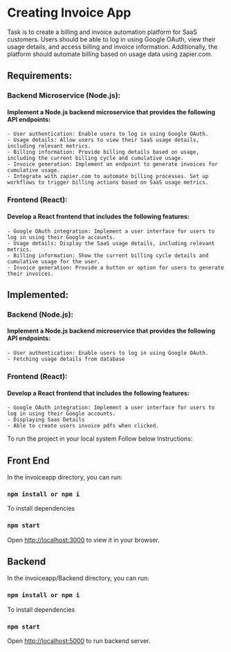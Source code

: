 # Creating Invoice App
Task is to create a billing and invoice automation platform for SaaS customers. Users should
be able to log in using Google OAuth, view their usage details, and access billing and invoice information.
Additionally, the platform should automate billing based on usage data using zapier.com.


## Requirements:
### Backend Microservice (Node.js):
   #### Implement a Node.js backend microservice that provides the following API endpoints:
    - User authentication: Enable users to log in using Google OAuth.
    - Usage details: Allow users to view their SaaS usage details, including relevant metrics.
    - Billing information: Provide billing details based on usage, including the current billing cycle and cumulative usage.
    - Invoice generation: Implement an endpoint to generate invoices for cumulative usage.
    - Integrate with zapier.com to automate billing processes. Set up workflows to trigger billing actions based on SaaS usage metrics.
### Frontend (React):
   #### Develop a React frontend that includes the following features:
    - Google OAuth integration: Implement a user interface for users to log in using their Google accounts. 
    - Usage details: Display the SaaS usage details, including relevant metrics.
    - Billing information: Show the current billing cycle details and cumulative usage for the user.
    - Invoice generation: Provide a button or option for users to generate their invoices.

## Implemented:
### Backend (Node.js):
   #### Implement a Node.js backend microservice that provides the following API endpoints:
    - User authentication: Enable users to log in using Google OAuth.
    - Fetching usage details from database
    
### Frontend (React):
   #### Develop a React frontend that includes the following features:
    - Google OAuth integration: Implement a user interface for users to log in using their Google accounts. 
    - Displaying Saas Details
    - Able to create users invoice pdfs when clicked.
    


To run the project in your local system Follow below Instructions:

## Front End

In the invoiceapp directory, you can run:

### `npm install or npm i`
To install dependencies 

### `npm start`

Open [http://localhost:3000](http://localhost:3000) to view it in your browser.

## Backend

In the invoiceapp/Backend directory, you can run:

### `npm install or npm i`
To install dependencies 

### `npm start`

Open [http://localhost:5000](http://localhost:5000) to run backend server.





